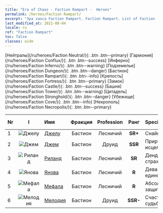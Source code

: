 ```yaml
---
title: "Era of Chaos - Faction Rampart -  Heroes"
permalink: /heroes/Faction Rampart/
excerpt: "Эра хаоса Faction Rampart. Faction Rampart. List of Faction  in Era of Chaos"
last_modified_at: 2021-08-04
locale: ru
ref: "Faction Rampart"
toc: false
classes: wide
---
```

 [Нейтралы](/ru/heroes/Faction Neutral/){: .btn .btn--primary} [Гармония](/ru/heroes/Faction Conflux/){: .btn .btn--success} [Инферно](/ru/heroes/Faction Inferno/){: .btn .btn--warning} [Подземелье](/ru/heroes/Faction Dungeon/){: .btn .btn--danger} [Бастион](/ru/heroes/Faction Rampart/){: .btn .btn--info} [Крепость](/ru/heroes/Faction Fortress/){: .btn .btn--primary} [Замок](/ru/heroes/Faction Castle/){: .btn .btn--success} [Башня](/ru/heroes/Faction Tower/){: .btn .btn--warning} [Цитадель](/ru/heroes/Faction Stronghold/){: .btn .btn--danger} [Убежище](/ru/heroes/Faction Cove/){: .btn .btn--info} [Некрополь](/ru/heroes/Faction Necropolis/){: .btn .btn--primary} 

  | Nr |  I |    Имя    |  Фракция  |  Profession   |  Ранг  |    Specialty     | User Rate  | 
  |:---|:--:|:-----------|:-------:|:-------------:|:------:|:-----------------|:----:|
  | 1 | ![Джелу](/images/h/h_Gelu.jpg) | [Джелу](/ru/heroes/Gelu/) | Бастион | Лесничий | **SR+** |  Снайпер | SR+ |
  | 2 | ![Джем](/images/h/h_Gem.jpg) | [Джем](/ru/heroes/Gem/) | Бастион | Друид | **SSR** |  Природное исцеление | SSR |
  | 3 | ![Риланд](/images/h/h_Ryland.jpg) | [Риланд](/ru/heroes/Ryland/) | Бастион | Лесничий | **SR** |  Дендроид-страж | R |
  | 4 | ![Янова](/images/h/h_Ylthin.jpg) | [Янова](/ru/heroes/Jenova/) | Бастион | Лесничий | **R** |  Дева единорога | R |
  | 5 | ![Мефала](/images/h/h_Mephala.jpg) | [Мефала](/ru/heroes/Mephala/) | Бастион | Лесничий | **R** |  Абсолютная защита | R |
  | 6 | ![Мелодия](/images/h/h_Melodia.jpg) | [Мелодия](/ru/heroes/Melodia/) | Бастион | Друид | **SSR-** |  Счастливая судьба | R |
